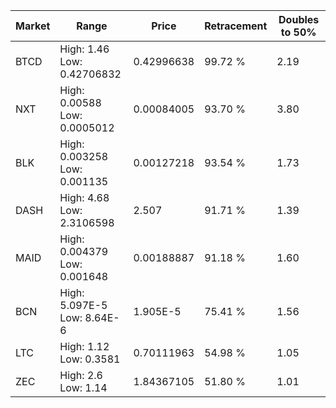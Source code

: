 | Market | Range | Price| Retracement | Doubles to 50% |
| --- | --- | --- | --- | --- |
| BTCD | High: 1.46<br />Low: 0.42706832 | 0.42996638 | 99.72 % | 2.19 |
| NXT | High: 0.00588<br />Low: 0.0005012 | 0.00084005 | 93.70 % | 3.80 |
| BLK | High: 0.003258<br />Low: 0.001135 | 0.00127218 | 93.54 % | 1.73 |
| DASH | High: 4.68<br />Low: 2.3106598 | 2.507 | 91.71 % | 1.39 |
| MAID | High: 0.004379<br />Low: 0.001648 | 0.00188887 | 91.18 % | 1.60 |
| BCN | High: 5.097E-5<br />Low: 8.64E-6 | 1.905E-5 | 75.41 % | 1.56 |
| LTC | High: 1.12<br />Low: 0.3581 | 0.70111963 | 54.98 % | 1.05 |
| ZEC | High: 2.6<br />Low: 1.14 | 1.84367105 | 51.80 % | 1.01 |
